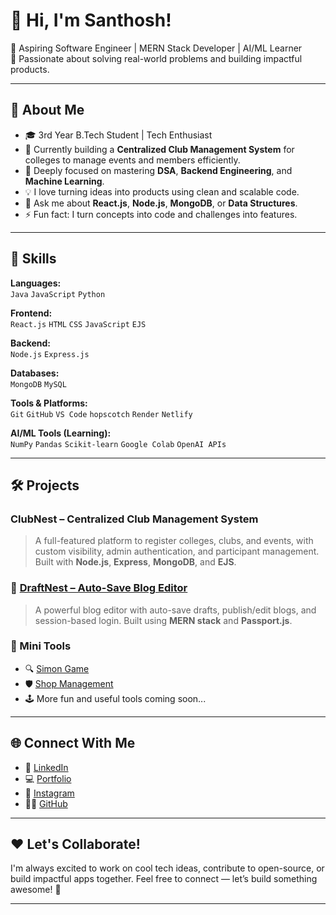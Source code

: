 # 👋 Hi, I'm Santhosh!

🎯 Aspiring Software Engineer | MERN Stack Developer | AI/ML Learner  
🚀 Passionate about solving real-world problems and building impactful products.

---

## 🌟 About Me

- 🎓 3rd Year B.Tech Student | Tech Enthusiast
- 🔭 Currently building a **Centralized Club Management System** for colleges to manage events and members efficiently.
- 🌱 Deeply focused on mastering **DSA**, **Backend Engineering**, and **Machine Learning**.
- 💡 I love turning ideas into products using clean and scalable code.
- 💬 Ask me about **React.js**, **Node.js**, **MongoDB**, or **Data Structures**.
- ⚡ Fun fact: I turn concepts into code and challenges into features.
---

## 💼 Skills

**Languages:**  
`Java` `JavaScript` `Python`

**Frontend:**  
`React.js` `HTML` `CSS` `JavaScript` `EJS`

**Backend:**  
`Node.js` `Express.js`

**Databases:**  
`MongoDB` `MySQL`

**Tools & Platforms:**  
`Git` `GitHub` `VS Code` `hopscotch` `Render` `Netlify`

**AI/ML Tools (Learning):**  
`NumPy` `Pandas` `Scikit-learn` `Google Colab` `OpenAI APIs`

---

## 🛠️ Projects

### ClubNest – Centralized Club Management System
> A full-featured platform to register colleges, clubs, and events, with custom visibility, admin authentication, and participant management. Built with **Node.js**, **Express**, **MongoDB**, and **EJS**.

### 📝 [DraftNest – Auto-Save Blog Editor](https://blognest-kmn1.onrender.com)  
> A powerful blog editor with auto-save drafts, publish/edit blogs, and session-based login. Built using **MERN stack** and **Passport.js**.

### 🔧 Mini Tools

- 🔍 [Simon Game](https://simongame455.netlify.app/)
- 🛡️ [Shop Management](https://shopmanagement.netlify.app/pages/shop-dashboard/index.html)
- 🕹️ More fun and useful tools coming soon...

---

## 🌐 Connect With Me

- 💼 [LinkedIn](https://www.linkedin.com/in/santhosh-charanthu-bb6102300/)  
- 💻 [Portfolio](https://santhosh-charanthu-portfolio.netlify.app/)  
- 📸 [Instagram](https://www.instagram.com/santhosh_ssr/)  
- 🧑‍💻 [GitHub](https://github.com/Santhosh-Charanthu)

---

## ❤️ Let's Collaborate!

I'm always excited to work on cool tech ideas, contribute to open-source, or build impactful apps together. Feel free to connect — let’s build something awesome! 🚀

---
